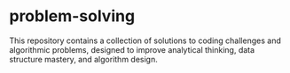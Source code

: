 # problem-solving
This repository contains a collection of solutions to coding challenges and algorithmic problems, designed to improve analytical thinking, data structure mastery, and algorithm design.
